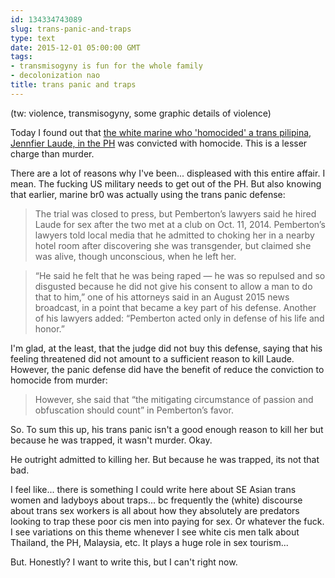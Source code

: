 ```yaml
---
id: 134334743089
slug: trans-panic-and-traps
type: text
date: 2015-12-01 05:00:00 GMT
tags:
- transmisogyny is fun for the whole family
- decolonization nao
title: trans panic and traps
---
```

(tw: violence, transmisogyny, some graphic details of violence)

Today I found out that [the white marine who 'homocided' a trans pilipina, Jennfier Laude, in the PH][1] was convicted with homocide. This is a lesser charge than murder.

There are a lot of reasons why I've been... displeased with this entire affair. I mean. The fucking US military needs to get out of the PH. But also knowing that earlier, marine br0 was actually using the trans panic defense:

> The trial was closed to press, but Pemberton’s lawyers said he hired Laude for sex after the two met at a club on Oct. 11, 2014. Pemberton’s lawyers told local media that he admitted to choking her in a nearby hotel room after discovering she was transgender, but claimed she was alive, though unconscious, when he left her.

> “He said he felt that he was being raped — he was so repulsed and so disgusted because he did not give his consent to allow a man to do that to him,” one of his attorneys said in an August 2015 news broadcast, in a point that became a key part of his defense. Another of his lawyers added: “Pemberton acted only in defense of his life and honor.”

I'm glad, at the least, that the judge did not buy this defense, saying that his feeling threatened did not amount to a sufficient reason to kill Laude. However, the panic defense did have the benefit of reduce the conviction to homocide from murder:

> However, she said that “the mitigating circumstance of passion and obfuscation should count” in Pemberton’s favor.

So. To sum this up, his trans panic isn't a good enough reason to kill her but because he was trapped, it wasn't murder. Okay.

He outright admitted to killing her. But because he was trapped, its not that bad.

I feel like... there is something I could write here about SE Asian trans women and ladyboys about traps... bc frequently the (white) discourse about trans sex workers is all about how they absolutely are predators looking to trap these poor cis men into paying for sex. Or whatever the fuck. I see variations on this theme whenever I see white cis men talk about Thailand, the PH, Malaysia, etc. It plays a huge role in sex tourism...

But. Honestly? I want to write this, but I can't right now.

[1]: https://web.archive.org/web/20151201150852/http://www.buzzfeed.com/meredithtalusan/us-marine-is-guilty